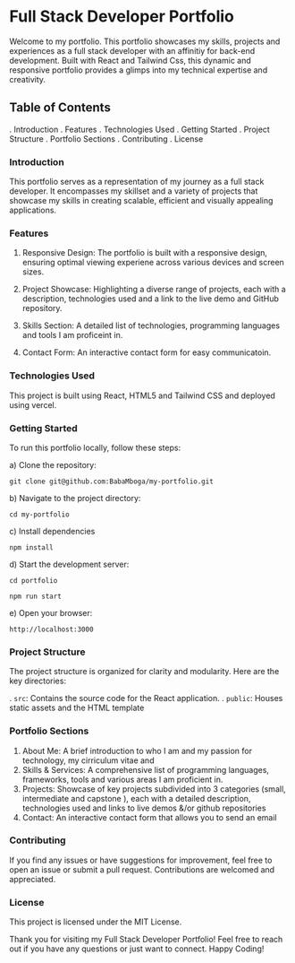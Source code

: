# Full Stack Developer Portfolio

Welcome to my portfolio. This portfolio showcases my skills, projects and experiences as a full stack developer with an affinitiy for back-end development. Built with React and Tailwind Css, this dynamic and responsive portfolio provides a glimps into my technical expertise and creativity.

## Table of Contents
  . Introduction
  . Features
  . Technologies Used
  . Getting Started
  . Project Structure
  . Portfolio Sections
  . Contributing
  . License

### Introduction

This portfolio serves as a representation of my journey as a full stack developer. It encompasses my skillset and a variety of projects that showcase my skills in creating scalable, efficient and visually appealing applications.

### Features

1. Responsive Design: The portfolio is built with a responsive design, ensuring optimal viewing experiene across various devices and screen sizes.

2. Project Showcase: Highlighting a diverse range of projects, each with a description, technologies used and a link to the live demo and GitHub repository.

3. Skills Section: A detailed list of technologies, programming languages and tools I am proficeint in.

4. Contact Form: An interactive contact form for easy communicatoin.

### Technologies Used

This project is built using React, HTML5 and Tailwind CSS and deployed using vercel.

### Getting Started 

To run this portfolio locally, follow these steps:

a) Clone the repository:

`git clone git@github.com:BabaMboga/my-portfolio.git`

b) Navigate to the project directory:

`cd my-portfolio`

c) Install dependencies

`npm install`

d) Start the development server:

`cd portfolio`

`npm run start`

e) Open your browser:

`http://localhost:3000`

### Project Structure

The project structure is organized for clarity and modularity. Here are the key directories:

. `src`: Contains the source code for the React application.
. `public`: Houses static assets and the HTML template

### Portfolio Sections

1. About Me: A brief introduction to who I am and my passion for technology, my cirriculum vitae and 
2. Skills & Services: A comprehensive list of programming languages, frameworks, tools and various areas I am proficient in.
3. Projects: Showcase of key projects subdivided into 3 categories (small, intermediate and capstone ), each with a detailed description, technologies used and links to live demos &/or github repositories
4. Contact: An interactive contact form that allows you to send an email

### Contributing
If you find any issues or have suggestions for improvement, feel free to open an issue or submit a pull request. Contributions are welcomed and appreciated.

### License
This project is licensed under the MIT License.

Thank you for visiting my Full Stack Developer Portfolio! Feel free to reach out if you have any questions or just want to connect. Happy Coding!


